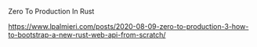Zero To Production In Rust

https://www.lpalmieri.com/posts/2020-08-09-zero-to-production-3-how-to-bootstrap-a-new-rust-web-api-from-scratch/

